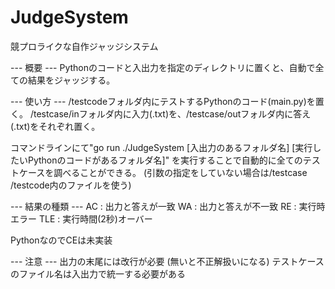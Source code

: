 # JudgeSystem
競プロライクな自作ジャッジシステム



--- 概要 ---
Pythonのコードと入出力を指定のディレクトリに置くと、自動で全ての結果をジャッジする。


--- 使い方 ---
/testcodeフォルダ内にテストするPythonのコード(main.py)を置く。
/testcase/inフォルダ内に入力(.txt)を、/testcase/outフォルダ内に答え(.txt)をそれぞれ置く。

コマンドラインにて"go run ./JudgeSystem [入出力のあるフォルダ名] [実行したいPythonのコードがあるフォルダ名]"
を実行することで自動的に全てのテストケースを調べることができる。
(引数の指定をしていない場合は/testcase /testcode内のファイルを使う)


--- 結果の種類 ---
AC : 出力と答えが一致
WA : 出力と答えが不一致
RE : 実行時エラー
TLE : 実行時間(2秒)オーバー

PythonなのでCEは未実装


--- 注意 ---
出力の末尾には改行が必要 (無いと不正解扱いになる)
テストケースのファイル名は入出力で統一する必要がある
